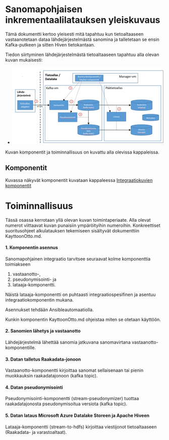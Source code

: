 # Sanomapohjaisen inkrementaalilatauksen yleiskuvaus
Tämä dokumentti kertoo yleisesti mitä tapahtuu kun tietoaltaaseen vastaanotetaan dataa lähdejärjestelmästä sanomina ja talletetaan se ensin Kafka-putkeen ja sitten Hiven tietokantaan.

Tiedon siirtyminen lähdejärjestelmästä tietoaltaaseen tapahtuu alla olevan kuvan mukaisesti:

* ![Kuva 1. REST/XML-integraation sanoman vastaanotto ja käsittely](images/Alkulataus_sanoma.png)

Kuvan komponentit ja toiminnallisuus on kuvattu alla olevissa kappaleissa.

## Komponentit
Kuvassa näkyvät komponentit kuvataan kappaleessa [Integraatiokuvien komponentit](int_komponentit.md)

# Toiminnallisuus
Tässä osassa kerrotaan yllä olevan kuvan toimintaperiaate. Alla olevat numerot viittaavat kuvan punaisiin ympäröityihin numeroihin. Konkreettiset suoritusohjeet alkulatauksen tekemiseen sisältyvät dokumenttiin KayttoonOtto.md.

#### 1. Komponentin asennus
Sanomapohjainen integraatio tarvitsee seuraavat kolme komponenttia toimiakseen 

1) vastaanotto-, 
2) pseudonymisointi- ja 
3) lataaja-komponentti.

Näistä lataaja-komponentti on puhtaasti integraatiospesifinen ja asentuu integraatiokomponentin mukana.

Asennukset tehdään Ansibleautomaatiolla.

Kunkin komponentin KayttoonOtto.md ohjeistaa miten se otetaan käyttöön.

#### 2. Sanomien lähetys ja vastaanotto
Lähdejärjestelmä lähettää sanomia jatkuvana sanomavirtana vastaanotto-komponentille.

#### 3. Datan talletus Raakadata-jonoon
Vastaanotto-komponentti kirjoittaa sanomat sellaisenaan tai pienin muokkauksin raakadatajonoon (kafka topic).

#### 4. Datan pseudonymisointi
Pseudonymisointi-komponentti (stream-pseudonymizer) tuottaa raakadatajonosta pseudonymisoitua versiota (kafka topic).

#### 5. Datan lataus Microsoft Azure Datalake Storeen ja Apache Hiveen
Lataaja-komponentti (stream-to-hdfs) kirjoittaa viestijonot tietoaltaaseen (Raakadata- ja varastoaltaat).
